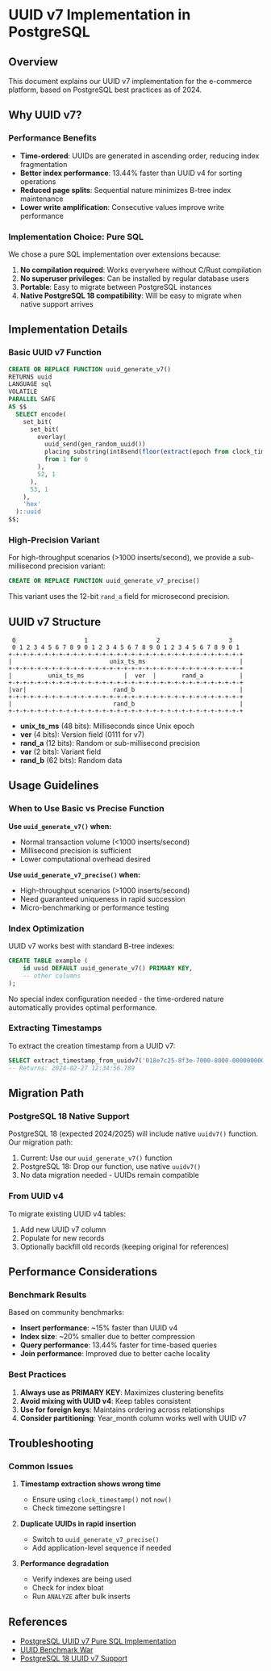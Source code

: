 # UUID v7 Implementation in PostgreSQL

## Overview
This document explains our UUID v7 implementation for the e-commerce platform, based on PostgreSQL best practices as of 2024.

## Why UUID v7?

### Performance Benefits
- **Time-ordered**: UUIDs are generated in ascending order, reducing index fragmentation
- **Better index performance**: 13.44% faster than UUID v4 for sorting operations
- **Reduced page splits**: Sequential nature minimizes B-tree index maintenance
- **Lower write amplification**: Consecutive values improve write performance

### Implementation Choice: Pure SQL
We chose a pure SQL implementation over extensions because:
1. **No compilation required**: Works everywhere without C/Rust compilation
2. **No superuser privileges**: Can be installed by regular database users
3. **Portable**: Easy to migrate between PostgreSQL instances
4. **Native PostgreSQL 18 compatibility**: Will be easy to migrate when native support arrives

## Implementation Details

### Basic UUID v7 Function
```sql
CREATE OR REPLACE FUNCTION uuid_generate_v7()
RETURNS uuid
LANGUAGE sql
VOLATILE
PARALLEL SAFE
AS $$
  SELECT encode(
    set_bit(
      set_bit(
        overlay(
          uuid_send(gen_random_uuid())
          placing substring(int8send(floor(extract(epoch from clock_timestamp()) * 1000)::bigint) from 3)
          from 1 for 6
        ),
        52, 1
      ),
      53, 1
    ),
    'hex'
  )::uuid
$$;
```

### High-Precision Variant
For high-throughput scenarios (>1000 inserts/second), we provide a sub-millisecond precision variant:
```sql
CREATE OR REPLACE FUNCTION uuid_generate_v7_precise()
```
This variant uses the 12-bit `rand_a` field for microsecond precision.

## UUID v7 Structure

```
 0                   1                   2                   3
 0 1 2 3 4 5 6 7 8 9 0 1 2 3 4 5 6 7 8 9 0 1 2 3 4 5 6 7 8 9 0 1
+-+-+-+-+-+-+-+-+-+-+-+-+-+-+-+-+-+-+-+-+-+-+-+-+-+-+-+-+-+-+-+-+
|                           unix_ts_ms                          |
+-+-+-+-+-+-+-+-+-+-+-+-+-+-+-+-+-+-+-+-+-+-+-+-+-+-+-+-+-+-+-+-+
|          unix_ts_ms           |  ver  |       rand_a          |
+-+-+-+-+-+-+-+-+-+-+-+-+-+-+-+-+-+-+-+-+-+-+-+-+-+-+-+-+-+-+-+-+
|var|                        rand_b                             |
+-+-+-+-+-+-+-+-+-+-+-+-+-+-+-+-+-+-+-+-+-+-+-+-+-+-+-+-+-+-+-+-+
|                            rand_b                             |
+-+-+-+-+-+-+-+-+-+-+-+-+-+-+-+-+-+-+-+-+-+-+-+-+-+-+-+-+-+-+-+-+
```

- **unix_ts_ms** (48 bits): Milliseconds since Unix epoch
- **ver** (4 bits): Version field (0111 for v7)
- **rand_a** (12 bits): Random or sub-millisecond precision
- **var** (2 bits): Variant field
- **rand_b** (62 bits): Random data

## Usage Guidelines

### When to Use Basic vs Precise Function

**Use `uuid_generate_v7()` when:**
- Normal transaction volume (<1000 inserts/second)
- Millisecond precision is sufficient
- Lower computational overhead desired

**Use `uuid_generate_v7_precise()` when:**
- High-throughput scenarios (>1000 inserts/second)
- Need guaranteed uniqueness in rapid succession
- Micro-benchmarking or performance testing

### Index Optimization

UUID v7 works best with standard B-tree indexes:
```sql
CREATE TABLE example (
    id uuid DEFAULT uuid_generate_v7() PRIMARY KEY,
    -- other columns
);
```

No special index configuration needed - the time-ordered nature automatically provides optimal performance.

### Extracting Timestamps

To extract the creation timestamp from a UUID v7:
```sql
SELECT extract_timestamp_from_uuidv7('018e7c25-8f3e-7000-8000-000000000000');
-- Returns: 2024-02-27 12:34:56.789
```

## Migration Path

### PostgreSQL 18 Native Support
PostgreSQL 18 (expected 2024/2025) will include native `uuidv7()` function. Our migration path:

1. Current: Use our `uuid_generate_v7()` function
2. PostgreSQL 18: Drop our function, use native `uuidv7()`
3. No data migration needed - UUIDs remain compatible

### From UUID v4
To migrate existing UUID v4 tables:
1. Add new UUID v7 column
2. Populate for new records
3. Optionally backfill old records (keeping original for references)

## Performance Considerations

### Benchmark Results
Based on community benchmarks:
- **Insert performance**: ~15% faster than UUID v4
- **Index size**: ~20% smaller due to better compression
- **Query performance**: 13.44% faster for time-based queries
- **Join performance**: Improved due to better cache locality

### Best Practices
1. **Always use as PRIMARY KEY**: Maximizes clustering benefits
2. **Avoid mixing with UUID v4**: Keep tables consistent
3. **Use for foreign keys**: Maintains ordering across relationships
4. **Consider partitioning**: Year_month column works well with UUID v7

## Troubleshooting

### Common Issues

1. **Timestamp extraction shows wrong time**
   - Ensure using `clock_timestamp()` not `now()`
   - Check timezone settingsre
l
2. **Duplicate UUIDs in rapid insertion**
   - Switch to `uuid_generate_v7_precise()`
   - Add application-level sequence if needed

3. **Performance degradation**
   - Verify indexes are being used
   - Check for index bloat
   - Run `ANALYZE` after bulk inserts

## References
- [PostgreSQL UUID v7 Pure SQL Implementation](https://postgresql.verite.pro/blog/2024/07/15/uuid-v7-pure-sql.html)
- [UUID Benchmark War](https://ardentperf.com/2024/02/03/uuid-benchmark-war/)
- [PostgreSQL 18 UUID v7 Support](https://www.thenile.dev/blog/uuidv7)

